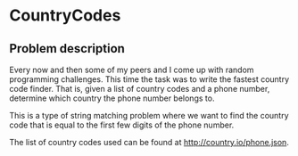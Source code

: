 # CountryCodes

## Problem description
Every now and then some of my peers and I come up with random programming
challenges. This time the task was to write the fastest country code finder.
That is, given a list of country codes and a phone number, determine which
country the phone number belongs to.

This is a type of string matching problem where we want to find the country code
that is equal to the first few digits of the phone number.

The list of country codes used can be found at http://country.io/phone.json.
